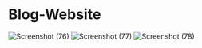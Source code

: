 # Blog-Website
![Screenshot (76)](https://user-images.githubusercontent.com/54846994/122025553-0f22a400-cde7-11eb-99c7-a8dc25a5f792.png)
![Screenshot (77)](https://user-images.githubusercontent.com/54846994/122025563-121d9480-cde7-11eb-870d-94415458da67.png)
![Screenshot (78)](https://user-images.githubusercontent.com/54846994/122025571-13e75800-cde7-11eb-967e-5542ba96e497.png)

